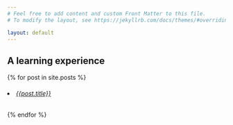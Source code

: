 ```yaml
---
# Feel free to add content and custom Front Matter to this file.
# To modify the layout, see https://jekyllrb.com/docs/themes/#overriding-theme-defaults

layout: default
---
```

<div class="home">

  <h2>A learning experience</h2>
    
 {% for post in site.posts %}
 <h6><li><a href="{{ post.url }}">{{post.title}}</a></li></h6>

{% endfor %}
</div>
 